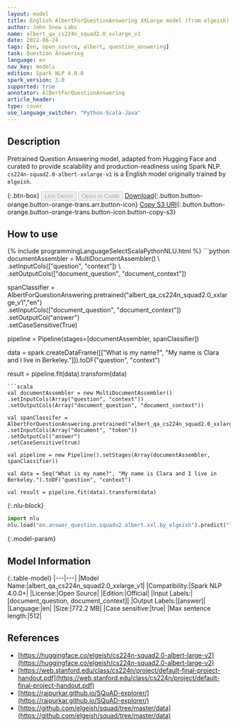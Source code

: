 ```yaml
---
layout: model
title: English AlbertForQuestionAnswering XXLarge model (from elgeish)
author: John Snow Labs
name: albert_qa_cs224n_squad2.0_xxlarge_v1
date: 2022-06-24
tags: [en, open_source, albert, question_answering]
task: Question Answering
language: en
nav_key: models
edition: Spark NLP 4.0.0
spark_version: 3.0
supported: true
annotator: AlBertForQuestionAnswering
article_header:
type: cover
use_language_switcher: "Python-Scala-Java"
---
```


## Description

Pretrained Question Answering model, adapted from Hugging Face and curated to provide scalability and production-readiness using Spark NLP. `cs224n-squad2.0-albert-xxlarge-v1` is a English model originally trained by `elgeish`.

{:.btn-box}
<button class="button button-orange" disabled>Live Demo</button>
<button class="button button-orange" disabled>Open in Colab</button>
[Download](https://s3.amazonaws.com/auxdata.johnsnowlabs.com/public/models/albert_qa_cs224n_squad2.0_xxlarge_v1_en_4.0.0_3.0_1656064342097.zip){:.button.button-orange.button-orange-trans.arr.button-icon}
[Copy S3 URI](s3://auxdata.johnsnowlabs.com/public/models/albert_qa_cs224n_squad2.0_xxlarge_v1_en_4.0.0_3.0_1656064342097.zip){:.button.button-orange.button-orange-trans.button-icon.button-copy-s3}

## How to use



<div class="tabs-box" markdown="1">
{% include programmingLanguageSelectScalaPythonNLU.html %}
```python
documentAssembler = MultiDocumentAssembler() \
.setInputCols(["question", "context"]) \
.setOutputCols(["document_question", "document_context"])

spanClassifier = AlbertForQuestionAnswering.pretrained("albert_qa_cs224n_squad2.0_xxlarge_v1","en") \
.setInputCols(["document_question", "document_context"]) \
.setOutputCol("answer")\
.setCaseSensitive(True)

pipeline = Pipeline(stages=[documentAssembler, spanClassifier])

data = spark.createDataFrame([["What is my name?", "My name is Clara and I live in Berkeley."]]).toDF("question", "context")

result = pipeline.fit(data).transform(data)
```
```scala
val documentAssembler = new MultiDocumentAssembler() 
.setInputCols(Array("question", "context")) 
.setOutputCols(Array("document_question", "document_context"))

val spanClassifer = AlbertForQuestionAnswering.pretrained("albert_qa_cs224n_squad2.0_xxlarge_v1","en") 
.setInputCols(Array("document", "token")) 
.setOutputCol("answer")
.setCaseSensitive(true)

val pipeline = new Pipeline().setStages(Array(documentAssembler, spanClassifier))

val data = Seq("What is my name?", "My name is Clara and I live in Berkeley.").toDF("question", "context")

val result = pipeline.fit(data).transform(data)
```


{:.nlu-block}
```python
import nlu
nlu.load("en.answer_question.squadv2.albert.xxl.by_elgeish").predict("""What is my name?|||"My name is Clara and I live in Berkeley.""")
```

</div>

{:.model-param}
## Model Information

{:.table-model}
|---|---|
|Model Name:|albert_qa_cs224n_squad2.0_xxlarge_v1|
|Compatibility:|Spark NLP 4.0.0+|
|License:|Open Source|
|Edition:|Official|
|Input Labels:|[document_question, document_context]|
|Output Labels:|[answer]|
|Language:|en|
|Size:|772.2 MB|
|Case sensitive:|true|
|Max sentence length:|512|

## References

- [https://huggingface.co/elgeish/cs224n-squad2.0-albert-large-v2](https://huggingface.co/elgeish/cs224n-squad2.0-albert-large-v2)
- [https://web.stanford.edu/class/cs224n/project/default-final-project-handout.pdf](https://web.stanford.edu/class/cs224n/project/default-final-project-handout.pdf)
- [https://rajpurkar.github.io/SQuAD-explorer/](https://rajpurkar.github.io/SQuAD-explorer/)
- [https://github.com/elgeish/squad/tree/master/data](https://github.com/elgeish/squad/tree/master/data)
